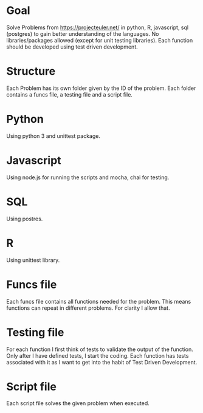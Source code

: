 # Goal
Solve Problems from https://projecteuler.net/  in python, R, javascript, sql (postgres) to gain better understanding of the languages. No libraries/packages allowed (except for unit testing libraries). Each function should be developed using test driven development.

# Structure
Each Problem has its own folder given by the ID of the problem. Each folder contains a funcs file, a testing file and a script file.


# Python
Using python 3 and unittest package.

# Javascript
Using node.js for running the scripts and mocha, chai for testing.

# SQL
Using postres.

# R
Using unittest library.

# Funcs file
Each funcs file contains all functions needed for the problem. This means functions can repeat in different problems. For clarity I allow that.

# Testing file
For each function I first think of tests to validate the output of the function. Only after I have defined tests, I start the coding. Each function has tests associated with it as I want to get into the habit of Test Driven Development.

# Script file
Each script file solves the given problem when executed.
